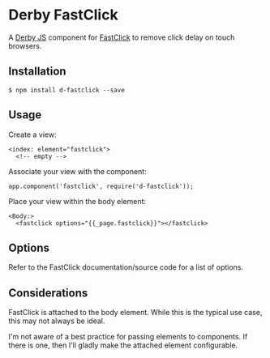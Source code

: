 Derby FastClick
===============

A [Derby JS](http://derbyjs.com) component for [FastClick](https://github.com/ftlabs/fastclick) to remove click delay on touch browsers.

Installation
------------

    $ npm install d-fastclick --save

Usage
-----

Create a view:

    <index: element="fastclick">
      <!-- empty -->

Associate your view with the component:

    app.component('fastclick', require('d-fastclick'));

Place your view within the body element:

    <Body:>
      <fastclick options="{{_page.fastclick}}"></fastclick>

Options
-------

Refer to the FastClick documentation/source code for a list of options.

Considerations
--------------

FastClick is attached to the body element.
While this is the typical use case, this may not always be ideal.

I'm not aware of a best practice for passing elements to components.
If there is one, then I'll gladly make the attached element configurable.
